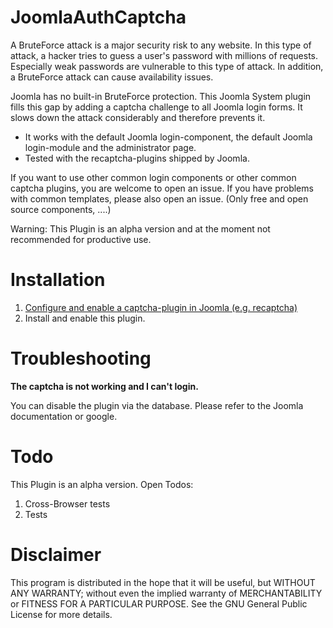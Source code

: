 # JoomlaAuthCaptcha
A BruteForce attack is a major security risk to any website. In this type of attack, a hacker tries to guess a user's password with millions of requests. Especially weak passwords are vulnerable to this type of attack. In addition, a BruteForce attack can cause availability issues. 

Joomla has no built-in BruteForce protection. This Joomla System plugin fills this gap by adding a captcha challenge to all Joomla login forms. It slows down the attack considerably and therefore prevents it.


* It works with the default Joomla login-component, the default Joomla login-module and the administrator page. 
* Tested with the recaptcha-plugins shipped by Joomla.

If you want to use other common login components or other common captcha plugins, you are welcome to open an issue. If you have problems with common templates, please also open an issue. (Only free and open source components, ....)

Warning: This Plugin is an alpha version and at the moment not recommended for productive use.

# Installation

1. [Configure and enable a captcha-plugin in Joomla (e.g. recaptcha)](https://docs.joomla.org/J3.x:Google_ReCaptcha)
2. Install and enable this plugin.

# Troubleshooting

**The captcha is not working and I can't login.**

You can disable the plugin via the database. Please refer to the Joomla documentation or google.

# Todo
This Plugin is an alpha version. Open Todos:

1. Cross-Browser tests
2. Tests

# Disclaimer
This program is distributed in the hope that it will be useful, but WITHOUT ANY WARRANTY; without even the implied warranty of MERCHANTABILITY or FITNESS FOR A PARTICULAR PURPOSE. See the GNU General Public License for more details.
